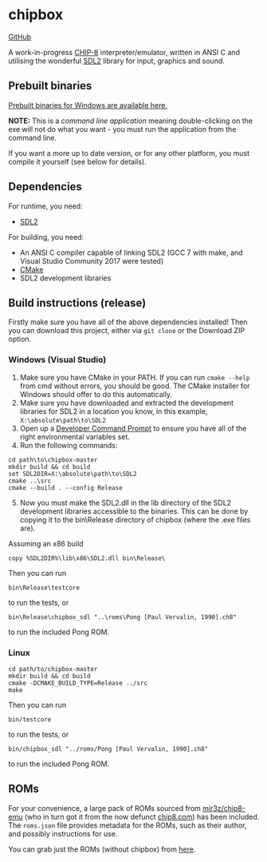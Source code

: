 # chipbox

[GitHub](https://github.com/mariuszskon/chipbox/)

A work-in-progress [CHIP-8](https://en.wikipedia.org/wiki/CHIP-8) interpreter/emulator, written in ANSI C and utilising the wonderful [SDL2](https://libsdl.org/) library for input, graphics and sound.

## Prebuilt binaries

[Prebuilt binaries for Windows are available here.](https://github.com/mariuszskon/chipbox/releases)

**NOTE:** This is a _command line application_ meaning double-clicking on the exe will not do what you want - you must run the application from the command line.

If you want a more up to date version, or for any other platform, you must compile it yourself (see below for details).

## Dependencies
For runtime, you need:

* [SDL2](https://libsdl.org/)

For building, you need:

* An ANSI C compiler capable of linking SDL2 (GCC 7 with make, and Visual Studio Community 2017 were tested)
* [CMake](https://cmake.org/)
* SDL2 development libraries

## Build instructions (release)
Firstly make sure you have all of the above dependencies installed! Then you can download this project, either via `git clone` or the Download ZIP option.

### Windows (Visual Studio)
1. Make sure you have CMake in your PATH. If you can run `cmake --help` from cmd without errors, you should be good. The CMake installer for Windows should offer to do this automatically.
2. Make sure you have downloaded and extracted the development libraries for SDL2 in a location you know, in this example, `X:\absolute\path\to\SDL2`
3. Open up a [Developer Command Prompt](https://docs.microsoft.com/en-us/cpp/build/building-on-the-command-line#developer-command-prompt-shortcuts) to ensure you have all of the right environmental variables set.
4. Run the following commands:

<!-- please ignore -->

    cd path\to\chipbox-master
    mkdir build && cd build
    set SDL2DIR=X:\absolute\path\to\SDL2
    cmake ..\src
    cmake --build . --config Release

5. Now you must make the SDL2.dll in the lib directory of the SDL2 development libraries accessible to the binaries. This can be done by copying it to the bin\Release directory of chipbox (where the .exe files are).

Assuming an x86 build

    copy %SDL2DIR%\lib\x86\SDL2.dll bin\Release\

Then you can run

    bin\Release\testcore

to run the tests, or

    bin\Release\chipbox_sdl "..\roms\Pong [Paul Vervalin, 1990].ch8"

to run the included Pong ROM.

### Linux

    cd path/to/chipbox-master
    mkdir build && cd build
    cmake -DCMAKE_BUILD_TYPE=Release ../src
    make

Then you can run

    bin/testcore

to run the tests, or

    bin/chipbox_sdl "../roms/Pong [Paul Vervalin, 1990].ch8"

to run the included Pong ROM.

## ROMs

For your convenience, a large pack of ROMs sourced from [mir3z/chip8-emu](https://github.com/mir3z/chip8-emu) (who in turn got it from the now defunct [chip8.com](http://chip8.com/)) has been included. The `roms.json` file provides metadata for the ROMs, such as their author, and possibly instructions for use.

You can grab just the ROMs (without chipbox) from [here](https://github.com/mariuszskon/chipbox/releases/tag/roms).
